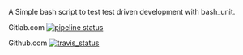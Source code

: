 A Simple bash script to test test driven development with bash_unit.

Gitlab.com [![pipeline status](https://gitlab.com/ralex-training/tdd/badges/master/pipeline.svg)](https://gitlab.com/ralex-training/tdd/commits/master)

Github.com [![travis_status](https://api.travis-ci.org/ralex/training.svg)](https://github.com/ralex/training/commit/master)
